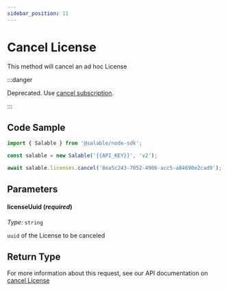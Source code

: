```yaml
---
sidebar_position: 11
---
```


# Cancel License

This method will cancel an ad hoc License

:::danger

Deprecated. Use [cancel subscription](../subscriptions/cancel.md).

:::

## Code Sample

```typescript
import { Salable } from '@salable/node-sdk';

const salable = new Salable('{{API_KEY}}', 'v2');

await salable.licenses.cancel('8ea5c243-7052-4906-acc5-a84690e2cad9');
```

## Parameters

#### licenseUuid (_required_)

_Type:_ `string`

`uuid` of the License to be canceled

## Return Type

For more information about this request, see our API documentation on [cancel License](https://docs.salable.app/api/v2#tag/Licenses/operation/cancelLicense)

